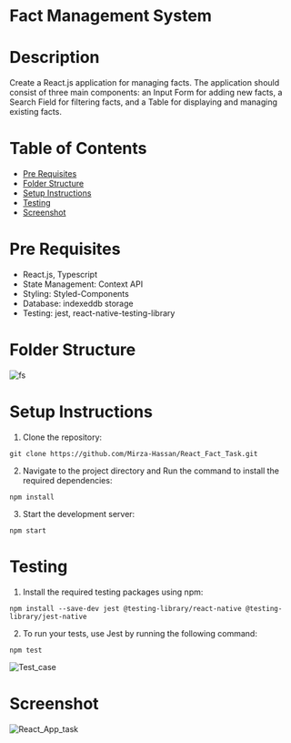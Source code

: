 # Fact Management System

# Description
Create a React.js application for managing facts. The application should consist of three main components: an Input Form for adding new facts, a Search Field for filtering facts, and a Table for displaying and managing existing facts.

# Table of Contents

- [Pre Requisites](#pre-requisites)
- [Folder Structure](#folder-structure)
- [Setup Instructions](#setup-instructions)
- [Testing](#testing)
- [Screenshot](#screenshot)

# Pre Requisites

- React.js, Typescript
- State Management: Context API
- Styling: Styled-Components
- Database: indexeddb storage
- Testing: jest, react-native-testing-library

# Folder Structure
![fs](https://github.com/Mirza-Hassan/React_Fact_Task/assets/17096257/7a0d3d33-fa81-4009-99b9-e380ea411142)

# Setup Instructions

1. Clone the repository:
```
git clone https://github.com/Mirza-Hassan/React_Fact_Task.git
```
2. Navigate to the project directory and Run the command to install the required dependencies:
```
npm install
```
3. Start the development server:

```
npm start
```
# Testing

1. Install the required testing packages using npm:
```
npm install --save-dev jest @testing-library/react-native @testing-library/jest-native
```
2. To run your tests, use Jest by running the following command:
```
npm test
```
![Test_case](https://github.com/Mirza-Hassan/React_Voting_Task/assets/17096257/36b639bd-b337-4735-a472-577251f0fffc)

# Screenshot
![React_App_task](https://github.com/Mirza-Hassan/React_Voting_Task/assets/17096257/4cff8ba4-2f03-4fb3-bc1a-020f7ff43b19)


